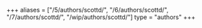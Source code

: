 +++
aliases = ["/5/authors/scottd/", "/6/authors/scottd/", "/7/authors/scottd/", "/wip/authors/scottd/"]
type = "authors"
+++
